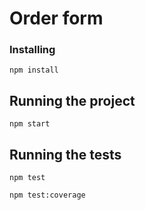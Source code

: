 # Order form

### Installing

```
npm install
```

## Running the project
```
npm start
```

## Running the tests

```
npm test
```
```
npm test:coverage
```
